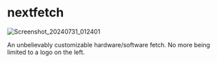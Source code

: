 # nextfetch

![Screenshot_20240731_012401](https://github.com/user-attachments/assets/a3206163-60d7-4c0c-ba30-e09576907b52)

An unbelievably customizable hardware/software fetch. No more being limited to a logo on the left.
